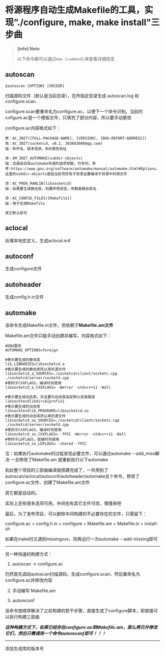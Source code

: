 
# 将源程序自动生成Makefile的工具，实现”./configure, make, make install"三步曲

> **[info] Note**
>
> 以下命令都可以通过`man [command]`来查看详细信息

## autoscan

`$autoscan [OPTION] [SRCDIR]`

扫描源码文件（默认是当前目录），在所指定目录生成 autoscan.log 和 configure.scan.

configure.scan要重命名为configure.ac，以便下一个命令识别。当前的cofigure.ac是一个模板文件，只填充了部分内容，所以要手动更改

configure.ac内容格式如下：

```
原：AC_INIT([FULL-PACKAGE-NAME], [VERSION], [BUG-REPORT-ADDRESS])
改：AC_INIT(socketcd, v0.1, 303683086@qq.com)
描：软件名、版本信息、BUG报告地址

添：AM_INIT_AUTOMAKE(subdir-objects)
描：这是给后续automake传递的选项参数，可多列，参考:https://www.gnu.org/software/automake/manual/automake.html#Options，这里的subdir-objects是指当前项目有子目录且要编译子目录中的源文件

添：AC_PROG_RANLIB(libsocketcd)
描：如果要生成静态库，则要声明该宏，参数是静态库名

添：AC_CONFIG_FILES([Makefile])
描：用于生成Makefile

其它默认即可

```

## aclocal

处理本地宏定义，生成aclocal.m4

## autoconf

生成configure文件

## autoheader

生成config.h.in文件

## automake

该命令生成Makefile.in文件，但依赖于**Makefile.am文件**

Makefile.am文件只能手动创建并编写，内容格式如下：

```
#GNU需求
AUTOMAKE_OPTIONS=foreign 

#表示要生成的静态库
lib_LIBRARIES=libsocketcd.a 
#表示要生成的静态库所以来的源文件
libsocketcd_a_SOURCES=./socketcd/client/socketc.cpp ./socketcd/server/socketd.cpp
#等同于CXXFLAGS，编译时将使用
libsocketcd_a_CXXFLAGS= -Werror -std=c++11 -Wall

#表示要生成动态库，并且要为动态库指定默认安装路径
libsocktecdlibdir=${prefix}
#表示要生成的动态库
libsocktecdlib_PROGRAMS=libsocketcd.so
#表示要生成的动态库所以来的源文件
libsocketcd_so_SOURCES=./socketcd/client/socketc.cpp ./socketcd/server/socketd.cpp
#等同于CXXFLAGS，编译时将使用
libsocketcd_so_CXXFLAGS= -fPIC -Werror -std=c++11 -Wall
#等同于LDFLAGS，链接时将使用
libsocketcd_so_LDFLAGS= -shared -fPIC 

```
注：如果执行automake的过程发现必要文件，可以通过automake --add_miss解决
一旦修改了Makefile.am 就重新执行以下automake



到此整个项目的三部曲编译就搭建完成了，一共用到了autoscan/aclocal/autoconf/autoheader/automake五个命令，修改了configure.ac文件、创建了Makefile.am文件

其它都是自动的。

实际上还有很多选项可用，中间也有其它文件可改，慢慢来吧


最后，为了发布项目，可以删除中间构建的不必要存在的文件，只需留下：

configure.ac + config.h.in + configure + Makefile.am + Makefile.in + install-sh

如果在make时又遇到missingxxx，则再运行一次automake --add-missing即可

---------


另一种快速的构建方式：

1. autoscan -> configure.ac

仍然首先调动autoscan扫描源码，生成configure.scan，然后重命名为configure.ac并修改内容

2. 手动编写 Makefile.am

3. autoreconf

该命令按顺序解决了之前构建的若干步骤，直接生成了configure脚本，即直接可以执行构建三部曲


***这种构建方式下，如果已经存在configure.ac和Makefile.am，那么拷贝并修改它们，然后只需调用一个命令autoreconf即可！！！***


-----------------

添加生成库的版本号



